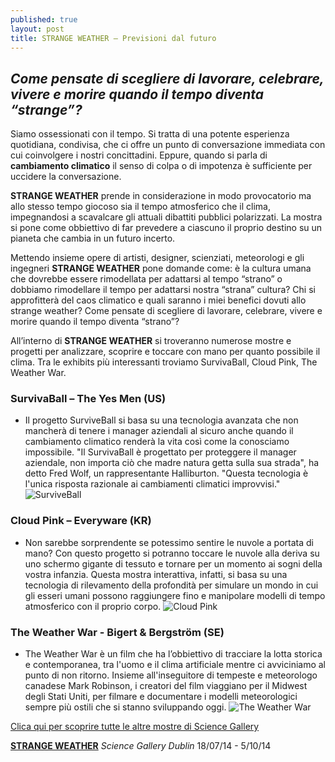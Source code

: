```yaml
---
published: true
layout: post
title: STRANGE WEATHER – Previsioni dal futuro
---
```

## _Come pensate di scegliere di lavorare, celebrare, vivere e morire quando il tempo diventa “strange”?_

Siamo ossessionati con il tempo. Si tratta di una potente esperienza quotidiana, condivisa, che ci offre un punto di conversazione immediata con cui coinvolgere i nostri concittadini. Eppure, quando si parla di **cambiamento climatico** il senso di colpa o di impotenza è sufficiente per uccidere la conversazione.

**STRANGE WEATHER** prende in considerazione in modo provocatorio ma allo stesso tempo giocoso sia il tempo atmosferico che il clima, impegnandosi a scavalcare gli attuali dibattiti pubblici polarizzati. La mostra si pone come obbiettivo di far prevedere a ciascuno il proprio destino su un pianeta che cambia in un futuro incerto.

Mettendo insieme opere di artisti, designer, scienziati, meteorologi e gli ingegneri **STRANGE WEATHER** pone domande come: è la cultura umana che dovrebbe essere rimodellata per adattarsi al tempo “strano” o dobbiamo rimodellare il tempo per adattarsi nostra “strana” cultura? Chi si approfitterà del caos climatico e quali saranno i miei benefici dovuti allo strange weather? Come pensate di scegliere di lavorare, celebrare, vivere e morire quando il tempo diventa “strano”?

All’interno di **STRANGE WEATHER** si troveranno numerose mostre e progetti per analizzare, scoprire e toccare con mano per quanto possibile il clima. Tra le exhibits più interessanti troviamo SurvivaBall, Cloud Pink, The Weather War.

### SurvivaBall – The Yes Men (US)
- Il progetto SurviveBall si basa su una tecnologia avanzata che non mancherà di tenere i manager aziendali al sicuro anche quando il cambiamento climatico renderà la vita così come la conosciamo impossibile. "Il SurvivaBall è progettato per proteggere il manager aziendale, non importa ciò che madre natura getta sulla sua strada", ha detto Fred Wolf, un rappresentante Halliburton. "Questa tecnologia è l'unica risposta razionale ai cambiamenti climatici improvvisi."
![SurviveBall](http://media.treehugger.com/assets/images/2011/10/Yes-Men-With-Survivaballs.jpg)

### Cloud Pink – Everyware (KR)
- Non sarebbe sorprendente se potessimo sentire le nuvole a portata di mano? Con questo progetto si potranno toccare le nuvole alla deriva su uno schermo gigante di tessuto e tornare per un momento ai sogni della vostra infanzia. Questa mostra interattiva, infatti, si basa su una tecnologia di rilevamento della profondità per simulare un mondo in cui gli esseri umani possono raggiungere fino e manipolare modelli di tempo atmosferico con il proprio corpo.
![Cloud Pink](http://mechanicaldummy.com/wp/wp-content/uploads/2012/04/cloud4.jpeg)

### The Weather War - Bigert & Bergström (SE)
- The Weather War è un film che ha l’obbiettivo di tracciare la lotta storica e contemporanea, tra l'uomo e il clima artificiale mentre ci avviciniamo al punto di non ritorno. Insieme all'inseguitore di tempeste e meteorologo canadese Mark Robinson, i creatori del film viaggiano per il Midwest degli Stati Uniti, per filmare e documentare i modelli meteorologici sempre più ostili che si stanno sviluppando oggi.
![The Weather War](https://files.list.co.uk/images/2014/04/23/tornadodiverterside-lst136559.jpg)


[Clica qui per scoprire tutte le altre mostre di Science Gallery](https://dublin.sciencegallery.com/archiv)

[**STRANGE WEATHER**](https://dublin.sciencegallery.com/strangeweather)
_Science Gallery Dublin_
 18/07/14 - 5/10/14

